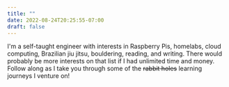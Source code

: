 ```yaml
---
title: ""
date: 2022-08-24T20:25:55-07:00
draft: false 
---
```


I'm a self-taught engineer with interests in Raspberry Pis, homelabs, cloud computing, Brazilian jiu jitsu, bouldering, reading, and writing. There would probably be more interests on that list if I had unlimited time and money. Follow along as I take you through some of the ~~rabbit holes~~ learning journeys I venture on!
